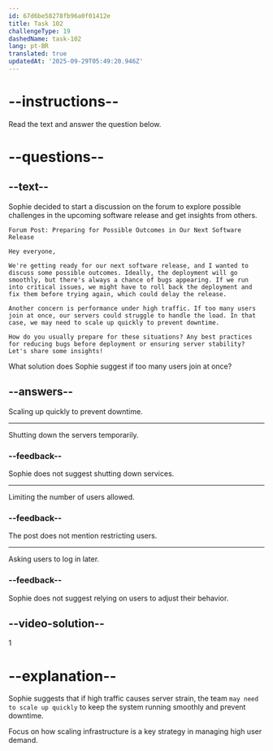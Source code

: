 ```yaml
---
id: 67d6be58278fb96a0f01412e
title: Task 102
challengeType: 19
dashedName: task-102
lang: pt-BR
translated: true
updatedAt: '2025-09-29T05:49:20.946Z'
---
```


<!-- READING -->

# --instructions--

Read the text and answer the question below.

# --questions--

## --text--

Sophie decided to start a discussion on the forum to explore possible challenges in the upcoming software release and get insights from others.

`Forum Post: Preparing for Possible Outcomes in Our Next Software Release`

`Hey everyone,`

`We're getting ready for our next software release, and I wanted to discuss some possible outcomes. Ideally, the deployment will go smoothly, but there's always a chance of bugs appearing. If we run into critical issues, we might have to roll back the deployment and fix them before trying again, which could delay the release.`

`Another concern is performance under high traffic. If too many users join at once, our servers could struggle to handle the load. In that case, we may need to scale up quickly to prevent downtime.`

`How do you usually prepare for these situations? Any best practices for reducing bugs before deployment or ensuring server stability? Let's share some insights!`

What solution does Sophie suggest if too many users join at once?

## --answers--

Scaling up quickly to prevent downtime.

---

Shutting down the servers temporarily.

### --feedback--

Sophie does not suggest shutting down services.

---

Limiting the number of users allowed.

### --feedback--

The post does not mention restricting users.

---

Asking users to log in later.

### --feedback--

Sophie does not suggest relying on users to adjust their behavior.

## --video-solution--

1

# --explanation--

Sophie suggests that if high traffic causes server strain, the team `may need to scale up quickly` to keep the system running smoothly and prevent downtime.

Focus on how scaling infrastructure is a key strategy in managing high user demand.
